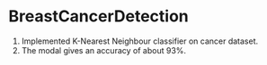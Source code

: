 # BreastCancerDetection
1. Implemented K-Nearest Neighbour classifier on cancer dataset.
2. The modal gives an accuracy of about 93%.
